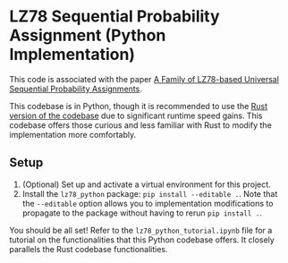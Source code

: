 # LZ78 Sequential Probability Assignment (Python Implementation)
This code is associated with the paper [A Family of LZ78-based Universal Sequential Probability Assignments](https://arxiv.org/abs/2410.06589).

This codebase is in Python, though it is recommended to use the [Rust version of the codebase](https://github.com/NSagan271/lz78_rust) due to significant runtime speed gains. This codebase offers those curious and less familiar with Rust to modify the implementation more comfortably.

## Setup

1. (Optional) Set up and activate a virtual environment for this project.
2. Install the `lz78_python` package: `pip install --editable .`. Note that the `--editable` option allows you to implementation modifications to propagate to the package without having to rerun `pip install .`.

You should be all set! Refer to the `lz78_python_tutorial.ipynb` file for a tutorial on the functionalities that this Python codebase offers. It closely parallels the Rust codebase functionalities.
